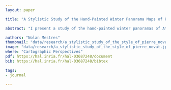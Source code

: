```yaml
---
layout: paper

title: "A Stylistic Study of the Hand-Painted Winter Panorama Maps of Pierre Novat"

abstract: "I present a study of the hand-painted winter panoramas of Atelier Novat, a workshop founded by Pierre Novat (1928–2007) in the 1960s, whose style was perpetuated by his children Arthur and Frédérique. I offer a portrait of Pierre Novat and a brief historical overview of the workshop. The contribution of the paper is to describe the style of Novat through the analysis of its constituent elements: creation process, color palette, terrain deformation, light effects, and surface texture (trees, rocks, roads, and buildings). Creating an ideal yet personal representation of a mountain has a dual purpose: a practical one, to help the viewer understand the topography of the region, and an aesthetic one, to depict an imaginary mountain, now iconic of the French Alps, that encourages dreams. The paper concludes with a review of existing methods, in cartography and computer graphics, for the creation of digital panoramas."

authors: "Nolan Mestres"
thumbnail: "data/research/a_stylistic_study_of_the_style_of_pierre_novat-thumbnail.jpg"
image: "data/research/a_stylistic_study_of_the_style_of_pierre_novat.jpg"
where: "Cartographic Perspectives"
pdf: https://hal.inria.fr/hal-03687248/document
bib: https://hal.inria.fr/hal-03687248/bibtex

tags:
- journal
  
---
```


